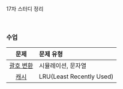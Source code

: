 17차 스터디 정리

<br />

### 수업
|문제|문제 유형|
|:--:|:-------|
|[괄호 변환](https://programmers.co.kr/learn/courses/30/lessons/60058)|시뮬레이션, 문자열|
|[캐시](https://programmers.co.kr/learn/courses/30/lessons/17680)|LRU(Least Recently Used)|
